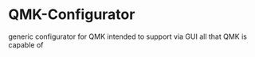 # QMK-Configurator
generic configurator for QMK intended to support via GUI all that QMK is capable of
